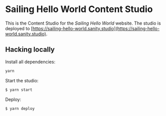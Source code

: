 # Sailing Hello World Content Studio

This is the Content Studio for the _Sailing Hello World_ website. The studio
is deployed to [https://sailing-hello-world.sanity.studio](https://sailing-hello-world.sanity.studio).

## Hacking locally

Install all dependencies:

```bash
yarn
```

Start the studio:

```bash
$ yarn start
```

Deploy:

```bash
$ yarn deploy
```
